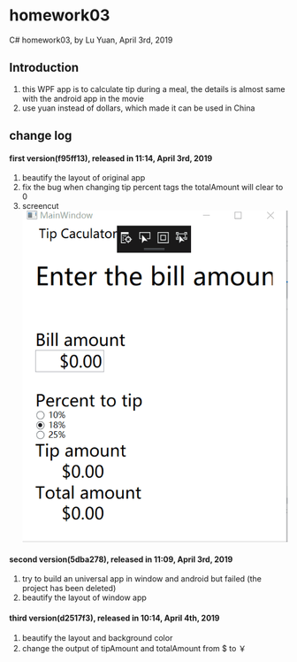 # homework03
C# homework03, by Lu Yuan, April 3rd, 2019

## Introduction
1. this WPF app is to calculate tip during a meal, the details is almost same with the android app in the movie
2. use yuan instead of dollars, which made it can be used in China

## change log
#### first version(f95ff13), released in 11:14, April 3rd, 2019
1. beautify the layout of original app
2. fix the bug when changing tip percent tags the totalAmount will clear to 0
3. screencut ![screen ](homework03/screen/1.gif)

#### second version(5dba278), released in 11:09, April 3rd, 2019
1. try to build an universal app in window and android but failed (the project has been deleted)
2. beautify the layout of window app

#### third version(d2517f3), released in 10:14, April 4th, 2019
1. beautify the layout and background color
2. change the output of tipAmount and totalAmount from $ to ￥

